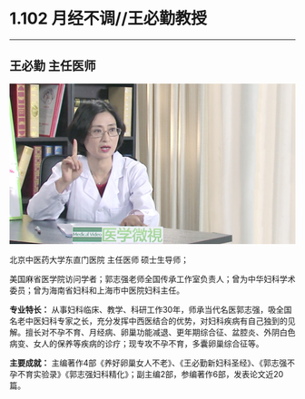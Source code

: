 # 1.102 月经不调//王必勤教授

---



## 王必勤 主任医师

![1678507698650](image/c01_102/1678507698650.png)

北京中医药大学东直门医院 主任医师 硕士生导师；

美国麻省医学院访问学者；郭志强老师全国传承工作室负责人；曾为中华妇科学术委员；曾为海南省妇科和上海市中医院妇科主任。

**专业特长：** 从事妇科临床、教学、科研工作30年，师承当代名医郭志强，吸全国名老中医妇科专家之长，充分发挥中西医结合的优势，对妇科疾病有自己独到的见解。擅长对不孕不育、月经病、卵巢功能减退、更年期综合征、盆腔炎、外阴白色病变、女人的保养等疾病的诊疗；现专攻不孕不育，多囊卵巢综合征等。

**主要成就：** 主编著作4部《养好卵巢女人不老》、《王必勤新妇科圣经》、《郭志强不孕不育实验录》《郭志强妇科精化》；副主编2部，参编著作6部，发表论文近20篇。
